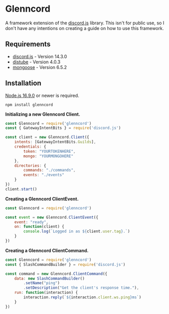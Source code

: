 # Glenncord
A framework extension of the [discord.js](https://discord.js.org/#/) library.
This isn't for public use, so I don't have any intentions on creating a guide on how to use this framework.

## Requirements
- [discord.js](https://www.npmjs.com/package/discord.js) - Version 14.3.0
- [distube](https://www.npmjs.com/package/distube) - Version 4.0.3
- [mongoose](https://www.npmjs.com/package/mongoose) - Version 6.5.2

## Installation
[Node.js 16.9.0](https://nodejs.org/en/) or newer is required.

```sh-session
npm install glenncord
```

**Initializing a new Glenncord Client.**

```js
const Glenncord = require('glenncord')
const { GatewayIntentBits } = require('discord.js')

const client = new Glenncord.Client({
    intents: [GatewayIntentBits.Guilds],
    credentials: {
        token: "YOURTOKENHERE",
        mongo: "YOURMONGOHERE"
    },
    directories: {
        commands: "./commands",
        events: "./events"
    }
})
client.start()
```

**Creating a Glenncord ClientEvent.**

```js
const Glenncord = require('glenncord')

const event = new Glenncord.ClientEvent({
    event: "ready",
    on: function(client) {
        console.log(`Logged in as ${client.user.tag}.`)
    }
})
```

**Creating a Glenncord ClientCommand.**

```js
const Glenncord = require('glenncord')
const { SlashCommandBuilder } = require('discord.js')

const command = new Glenncord.ClientCommand({
    data: new SlashCommandBuilder()
        .setName("ping")
        .setDescription("Get the client's response time."),
    run: function(interaction) {
        interaction.reply(`${interaction.client.ws.ping}ms`)
    }
})
```

